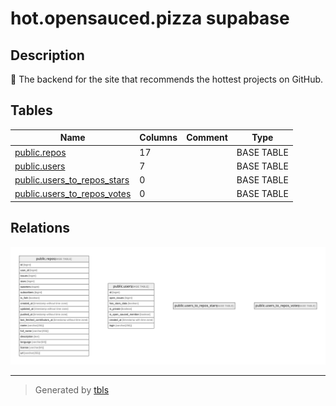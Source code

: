 # hot.opensauced.pizza supabase

## Description

🍕 The backend for the site that recommends the hottest projects on GitHub.

## Tables

| Name                                                          | Columns | Comment | Type       |
| ------------------------------------------------------------- | ------- | ------- | ---------- |
| [public.repos](public.repos.md)                               | 17      |         | BASE TABLE |
| [public.users](public.users.md)                               | 7       |         | BASE TABLE |
| [public.users_to_repos_stars](public.users_to_repos_stars.md) | 0       |         | BASE TABLE |
| [public.users_to_repos_votes](public.users_to_repos_votes.md) | 0       |         | BASE TABLE |

## Relations

![er](schema.svg)

---

> Generated by [tbls](https://github.com/k1LoW/tbls)
